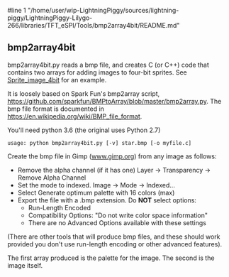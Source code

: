 #line 1 "/home/user/wip-LightningPiggy/sources/lightning-piggy/LightningPiggy-Lilygo-266/libraries/TFT_eSPI/Tools/bmp2array4bit/README.md"
## bmp2array4bit

bmp2array4bit.py reads a bmp file, and creates C (or C++) code that contains two arrays for adding images to four-bit sprites.  See [Sprite_image_4bit](../../examples/Sprite/Sprite_image_4bit) for an example.

It is loosely based on Spark Fun's bmp2array script, https://github.com/sparkfun/BMPtoArray/blob/master/bmp2array.py.  The bmp file format is documented in https://en.wikipedia.org/wiki/BMP_file_format.

You'll need python 3.6 (the original uses Python 2.7)

`usage: python bmp2array4bit.py [-v] star.bmp [-o myfile.c]`

Create the bmp file in Gimp (www.gimp.org) from any image as follows:

* Remove the alpha channel (if it has one)
        Layer -> Transparency -> Remove Alpha Channel
* Set the mode to indexed.
        Image -> Mode -> Indexed...
* Select Generate optimum palette with 16 colors (max)
* Export the file with a .bmp extension. Do **NOT** select options:
  * Run-Length Encoded
  * Compatibility Options: "Do not write color space information" 
  * There are no Advanced Options available with these settings

(There are other tools that will produce bmp files, and these should work provided you don't use run-length encoding or other advanced features).

The first array produced is the palette for the image.
The second is the image itself.
